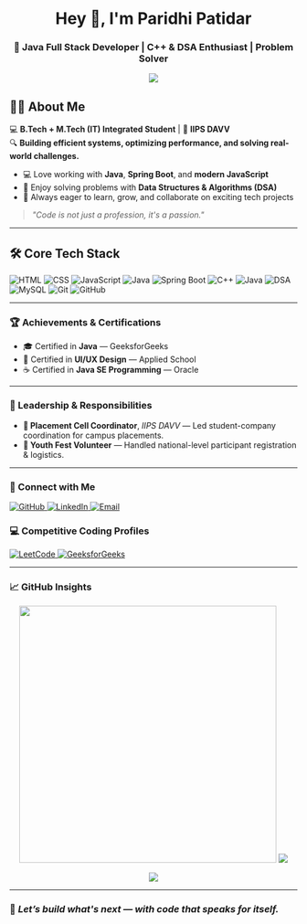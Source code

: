 <h1 align="center">Hey 👋, I'm Paridhi Patidar</h1>  
<h3 align="center">🚀 Java Full Stack Developer | C++ & DSA Enthusiast | Problem Solver</h3>
<p align="center">
  <img src="https://readme-typing-svg.herokuapp.com?font=Fira+Code&weight=600&size=22&pause=1000&color=2F80ED&center=true&vCenter=true&width=700&lines=Code.+Debug.+Optimize.+Repeat.;Bridging+Logic+with+Innovation.;Crafting+Scalable+Solutions.">
</p>

## 👨‍💻 About Me

💻 **B.Tech + M.Tech (IT) Integrated Student** | 📍 **IIPS DAVV**  
🔍 **Building efficient systems, optimizing performance, and solving real-world challenges.**  


- 💻 Love working with **Java**, **Spring Boot**, and **modern JavaScript**  
- 🧠 Enjoy solving problems with **Data Structures & Algorithms (DSA)**  
- 🚀 Always eager to learn, grow, and collaborate on exciting tech projects  

> *"Code is not just a profession, it's a passion."* 

---

## 🛠 Core Tech Stack
![HTML](https://img.shields.io/badge/HTML-E34F26?style=for-the-badge&logo=html5&logoColor=white)
![CSS](https://img.shields.io/badge/CSS-1572B6?style=for-the-badge&logo=css3&logoColor=white)
![JavaScript](https://img.shields.io/badge/JavaScript-F7DF1E?style=for-the-badge&logo=javascript&logoColor=black)
![Java](https://img.shields.io/badge/Java-ED8B00?style=for-the-badge&logo=openjdk&logoColor=white)
![Spring Boot](https://img.shields.io/badge/Spring_Boot-6DB33F?style=for-the-badge&logo=spring-boot&logoColor=white)
![C++](https://img.shields.io/badge/C++-00599C?style=for-the-badge&logo=cplusplus&logoColor=white)
![Java](https://img.shields.io/badge/Java-ED8B00?style=for-the-badge&logo=openjdk&logoColor=white)
![DSA](https://img.shields.io/badge/DSA-Important-blue?style=for-the-badge)
![MySQL](https://img.shields.io/badge/MySQL-005C84?style=for-the-badge&logo=mysql&logoColor=white)
![Git](https://img.shields.io/badge/Git-F05032?style=for-the-badge&logo=git&logoColor=white)
![GitHub](https://img.shields.io/badge/GitHub-181717?style=for-the-badge&logo=github&logoColor=white)

---

<h3>🏆 Achievements & Certifications</h3>

<ul>
  <li>🎓 Certified in <strong>Java</strong> — GeeksforGeeks</li>
  <li>🎨 Certified in <strong>UI/UX Design</strong> — Applied School</li>
  <li>☕ Certified in <strong>Java SE Programming</strong> — Oracle</li>
</ul>


---

<h3>🧭 Leadership & Responsibilities</h3>

<ul>
  <li><strong>🎯 Placement Cell Coordinator</strong>, <em>IIPS DAVV</em> — Led student-company coordination for campus placements.</li>
  <li><strong>📝 Youth Fest Volunteer</strong> — Handled national-level participant registration & logistics.</li>
</ul>

---

<h3>🔗 Connect with Me</h3>

<p>
  <a href="https://github.com/Paridhipatidar" target="_blank" rel="noopener noreferrer">
    <img src="https://img.shields.io/badge/GitHub-181717?style=for-the-badge&logo=github&logoColor=white" alt="GitHub" />
  </a>
  <a href="https://www.linkedin.com/in/paridhipatidar" target="_blank" rel="noopener noreferrer">
    <img src="https://img.shields.io/badge/LinkedIn-0A66C2?style=for-the-badge&logo=linkedin&logoColor=white" alt="LinkedIn" />
  </a>

  <a href="paridhipatida03@gmail.com" target="_blank" rel="noopener noreferrer">
    <img src="https://img.shields.io/badge/Email-D14836?style=for-the-badge&logo=gmail&logoColor=white" alt="Email" />
  </a>

  <h3>💻 Competitive Coding Profiles</h3>

  <a href="https://leetcode.com/u/paridhipatida03/" target="_blank" rel="noopener noreferrer">
    <img src="https://img.shields.io/badge/LeetCode-FFA116?style=for-the-badge&logo=leetcode&logoColor=black" alt="LeetCode" />
  </a>
 <a href="https://www.geeksforgeeks.org/user/patidarparmmn/" target="_blank" rel="noopener noreferrer">
    <img src="https://img.shields.io/badge/GeeksforGeeks-0F9D58?style=for-the-badge&logo=geeksforgeeks&logoColor=white" alt="GeeksforGeeks" />
  </a>
</p>

---

### 📈 **GitHub Insights**
<p align="center">
  <img src="https://github-readme-stats.vercel.app/api?username=Paridhipatidar&theme=github_dark&hide_border=true" width="450">
  <img src="https://github-readme-stats.vercel.app/api/top-langs/?username=Paridhipatidar&theme=dark&hide_border=false&layout=compact">
</p>
<p align="center">
  <img src="https://github-readme-activity-graph.vercel.app/graph?username=Paridhipatidar&theme=github-compact&hide_border=true">
</p> 

---

### 🧠 *Let’s build what's next — with code that speaks for itself.*
